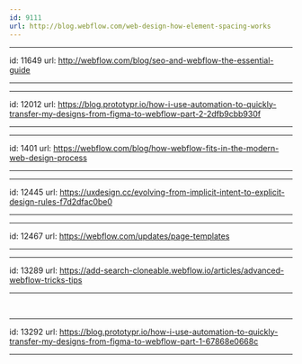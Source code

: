 ```yaml
---
id: 9111
url: http://blog.webflow.com/web-design-how-element-spacing-works
---
```



---
id: 11649
url: http://webflow.com/blog/seo-and-webflow-the-essential-guide

---

---
id: 12012
url: https://blog.prototypr.io/how-i-use-automation-to-quickly-transfer-my-designs-from-figma-to-webflow-part-2-2dfb9cbb930f

---

---
id: 1401
url: https://webflow.com/blog/how-webflow-fits-in-the-modern-web-design-process

---


---
id: 12445
url: https://uxdesign.cc/evolving-from-implicit-intent-to-explicit-design-rules-f7d2dfac0be0

---

---
id: 12467
url: https://webflow.com/updates/page-templates

---


---
id: 13289
url: https://add-search-cloneable.webflow.io/articles/advanced-webflow-tricks-tips

---

‍


---
id: 13292
url: https://blog.prototypr.io/how-i-use-automation-to-quickly-transfer-my-designs-from-figma-to-webflow-part-1-67868e0668c

---
